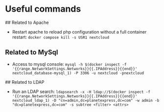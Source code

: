 # Useful commands


## Related to Apache

- Restart apache to reload php configuration without a full container restart: `docker compose kill -s USR1 nextcloud`


## Related to MySql

- Access to mysql console: `mysql -h $(docker inspect -f '{{range.NetworkSettings.Networks}}{{.IPAddress}}{{end}}' nextcloud_database-mysql_1) -P 3306 -u nextcloud -pnextcloud`


## Related to LDAP

- Run an LDAP search: `ldapsearch -x -H ldap://$(docker inspect -f '{{range.NetworkSettings.Networks}}{{.IPAddress}}{{end}}' nextcloud_ldap_1) -D "cn=admin,dc=planetexpress,dc=com" -w admin -b "dc=planetexpress,dc=com" -s subtree <filter> <attrs>`
